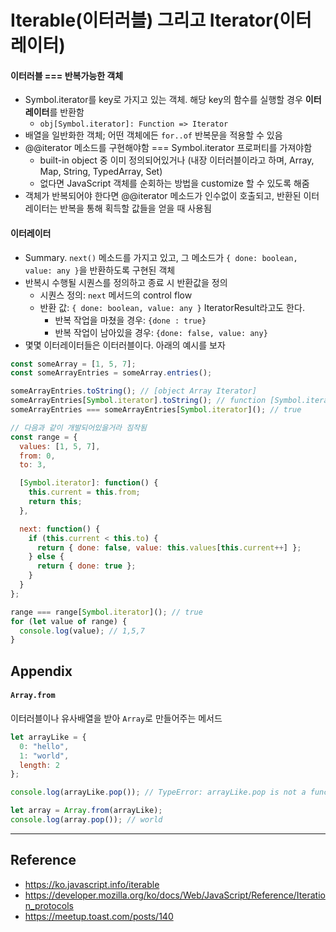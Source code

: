 # Iterable(이터러블) 그리고 Iterator(이터레이터)

#### 이터러블 === 반복가능한 객체

- Symbol.iterator를 key로 가지고 있는 객체. 해당 key의 함수를 실행할 경우 **이터레이터**를 반환함
  - `obj[Symbol.iterator]: Function => Iterator`
- 배열을 일반화한 객체; 어떤 객체에든 `for..of` 반복문을 적용할 수 있음
- @@iterator 메소드를 구현해야함 === Symbol.iterator 프로퍼티를 가져야함
  - built-in object 중 이미 정의되어있거나 (내장 이터러블이라고 하며, Array, Map, String, TypedArray, Set)
  - 없다면 JavaScript 객체를 순회하는 방법을 customize 할 수 있도록 해줌
- 객체가 반복되어야 한다면 @@iterator 메소드가 인수없이 호출되고, 반환된 이터레이터는 반복을 통해 획득할 값들을 얻을 때 사용됨

#### 이터레이터

- Summary. `next()` 메소드를 가지고 있고, 그 메소드가 `{ done: boolean, value: any }`을 반환하도록 구현된 객체
- 반복시 수행될 시퀀스를 정의하고 종료 시 반환값을 정의
  - 시퀀스 정의: `next` 메서드의 control flow
  - 반환 값: `{ done: boolean, value: any }` IteratorResult라고도 한다.
    - 반복 작업을 마쳤을 경우: `{done : true}`
    - 반복 작업이 남아있을 경우: `{done: false, value: any}`
- 몇몇 이터레이터들은 이터러블이다. 아래의 예시를 보자

```javascript
const someArray = [1, 5, 7];
const someArrayEntries = someArray.entries();

someArrayEntries.toString(); // [object Array Iterator]
someArrayEntries[Symbol.iterator].toString(); // function [Symbol.iterator]() { [native code] }
someArrayEntries === someArrayEntries[Symbol.iterator](); // true

// 다음과 같이 개발되어있을거라 짐작됨
const range = {
  values: [1, 5, 7],
  from: 0,
  to: 3,

  [Symbol.iterator]: function() {
    this.current = this.from;
    return this;
  },

  next: function() {
    if (this.current < this.to) {
      return { done: false, value: this.values[this.current++] };
    } else {
      return { done: true };
    }
  }
};

range === range[Symbol.iterator](); // true
for (let value of range) {
  console.log(value); // 1,5,7
}
```

## Appendix

#### `Array.from`

이터러블이나 유사배열을 받아 `Array`로 만들어주는 메서드

```javascript
let arrayLike = {
  0: "hello",
  1: "world",
  length: 2
};

console.log(arrayLike.pop()); // TypeError: arrayLike.pop is not a function

let array = Array.from(arrayLike);
console.log(array.pop()); // world
```

---

## Reference

- https://ko.javascript.info/iterable
- https://developer.mozilla.org/ko/docs/Web/JavaScript/Reference/Iteration_protocols
- https://meetup.toast.com/posts/140
